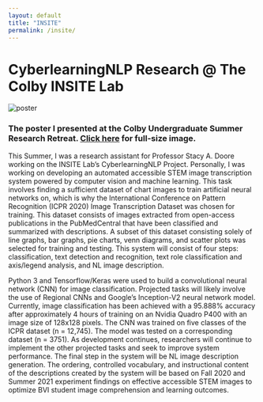 ```yaml
---
layout: default
title: "INSITE"
permalink: /insite/
---
```


# CyberlearningNLP Research @ The Colby INSITE Lab

![poster](../assets/poster.png)



### The poster I presented at the Colby Undergraduate Summer Research Retreat. [Click here](https://benjiaa.github.io/assets/poster.png) for full-size image.

This Summer, I was a research assistant for Professor Stacy A. Doore working on the INSITE Lab’s CyberlearningNLP Project. Personally, I was working on developing an automated accessible STEM image transcription system powered by computer vision and machine learning. This task involves finding a sufficient dataset of chart images to train artificial neural networks on, which is why the International Conference on Pattern Recognition (ICPR 2020) Image Transcription Dataset was chosen for training. This dataset consists of images extracted from open-access publications in the PubMedCentral that have been classified and summarized with descriptions. A subset of this dataset consisting solely of line graphs, bar graphs, pie charts, venn diagrams, and scatter plots was selected for training and testing. This system will consist of four steps: classification, text detection and recognition, text role classification and axis/legend analysis, and NL image description.

Python 3 and Tensorflow/Keras were used to build a convolutional neural network (CNN) for image classification. Projected tasks will likely involve the use of Regional CNNs and Google’s Inception-V2 neural network model. Currently, image classification has been achieved with a 95.888% accuracy after approximately 4 hours of training on an Nvidia Quadro P400 with an image size of 128x128 pixels. The CNN was trained on five classes of the ICPR dataset (n = 12,745). The model was tested on a corresponding dataset (n = 3751). As development continues, researchers will continue to implement the other projected tasks and seek to improve system performance. The final step in the system will be NL image description generation. The ordering, controlled vocabulary, and instructional content of the descriptions created by the system will be based on Fall 2020 and Summer 2021 experiment findings on effective accessible STEM images to optimize BVI student image comprehension and learning outcomes.
